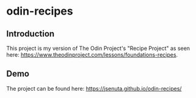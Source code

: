 # odin-recipes

## Introduction
This project is my version of The Odin Project's "Recipe Project" as 
seen here: https://www.theodinproject.com/lessons/foundations-recipes.

## Demo
The project can be found here: https://jsenuta.github.io/odin-recipes/

